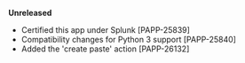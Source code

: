 **Unreleased**
* Certified this app under Splunk [PAPP-25839]
* Compatibility changes for Python 3 support [PAPP-25840]
* Added the 'create paste' action [PAPP-26132]
